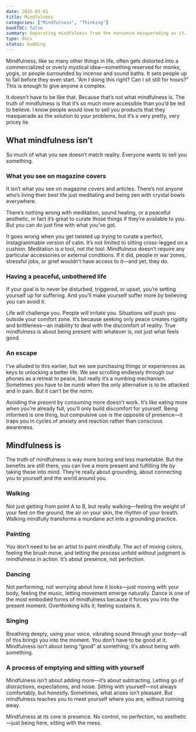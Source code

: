 ```yaml
---
date: 2025-03-01
title: Mindfulness
categories: ["Mindfulness", "Thinking"]
bookTOC: false
summary: Separating mindfulness from the nonsense masquerading as it.
type: docs
status: budding
---
```


Mindfulness, like so many other things in life, often gets distorted into a commercialized or overly mystical idea—something reserved for monks, yogis, or people surrounded by incense and sound baths. It sets people up to fail before they even start. “Am I doing this right? Can I sit still for hours?” This is enough to give anyone a complex. 

It doesn’t have to be like that. Because that’s not what mindfulness is. The truth of mindfulness is that it’s so much more accessible than you’d be led to believe. I know people would love to sell you products that they masquerade as the solution to your problems, but it’s a very pretty, very pricey lie.

## What mindfulness isn’t
So much of what you see doesn’t match reality. Everyone wants to sell you something.

### What you see on magazine covers

It isn’t what you see on magazine covers and articles. There’s not anyone who’s living their best life just meditating and being zen with crystal bowls everywhere.

There’s nothing wrong with meditation, sound healing, or a peaceful aesthetic, in fact it’s great to curate those things if they’re available to you. But you can do just fine with what you’ve got.

It goes wrong when you get twisted up trying to curate a perfect, Instagrammable version of calm. It’s not limited to sitting cross-legged on a cushion. Meditation is *a* tool, not *the* tool. Mindfulness doesn’t require any particular accessories or external conditions. If it did, people in war zones, stressful jobs, or grief wouldn’t have access to it—and yet, they do.

### Having a peaceful, unbothered life

If your goal is to never be disturbed, triggered, or upset, you’re setting yourself up for suffering. And you’ll make yourself suffer more by believing you can avoid it. 

Life *will* challenge you. People *will* irritate you. Situations *will* push you outside your comfort zone. It’s because seeking only peace creates rigidity and brittleness—an inability to deal with the discomfort of reality. True mindfulness is about being present with whatever is, not just what feels good.

### An escape

I’ve alluded to this earlier, but we see purchasing things or experiences as keys to unlocking a better life. We see scrolling endlessly through our phones as a retreat to peace, but really it’s a numbing mechanism. Sometimes you have to be numb when  the only alternative is to be attacked and in pain. But it can’t be the norm.

Avoiding the present by consuming more doesn’t work. It’s like eating more when you’re already full, you’ll only build discomfort for yourself. Being informed is one thing, but compulsive use is the opposite of presence—it traps you in cycles of anxiety and reaction rather than conscious awareness.

## Mindfulness is

The truth of mindfulness is way more boring and less marketable. But the benefits are still there, you can live a more present and fulfilling life by taking these into mind. They’re really about grounding, about connecting you to yourself and the world around you.

### Walking

Not just getting from point A to B, but really walking—feeling the weight of your feet on the ground, the air on your skin, the rhythm of your breath. Walking mindfully transforms a mundane act into a grounding practice.

### Painting

You don’t need to be an artist to paint mindfully. The act of mixing colors, feeling the brush move, and letting the process unfold without judgment is mindfulness in action. It’s about presence, not perfection.

### Dancing

Not performing, not worrying about how it looks—just moving with your body, feeling the music, letting movement emerge naturally. Dance is one of the most embodied forms of mindfulness because it forces you into the present moment. Overthinking kills it; feeling sustains it.

### Singing

Breathing deeply, using your voice, vibrating sound through your body—all of this brings you into the moment. You don’t have to be good at it. Mindfulness isn’t about being “good” at something; it’s about being with something.

### A process of emptying and sitting with yourself

Mindfulness isn’t about adding more—it’s about subtracting. Letting go of distractions, expectations, and noise. Sitting with yourself—not always comfortably, but honestly. Sometimes, what arises isn’t pleasant. But mindfulness teaches you to meet yourself where you are, without running away.

Mindfulness at its core is presence. No control, no perfection, no aesthetic—just being here, sitting with the mess.